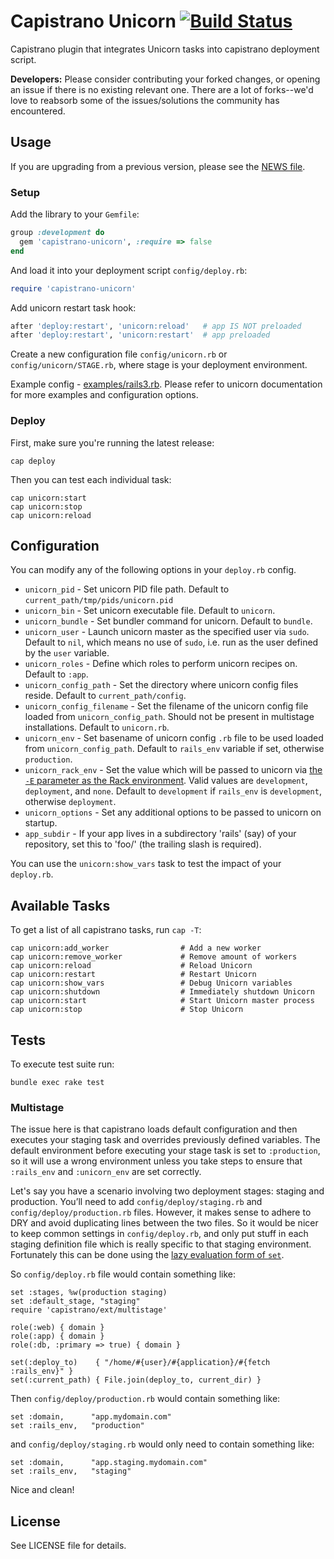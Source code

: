# Capistrano Unicorn [![Build Status](https://travis-ci.org/sosedoff/capistrano-unicorn.png?branch=master)](https://travis-ci.org/sosedoff/capistrano-unicorn)

Capistrano plugin that integrates Unicorn tasks into capistrano deployment script.

**Developers:** Please consider contributing your forked changes, or opening an issue if there is no existing relevant one.
There are a lot of forks--we'd love to reabsorb some of the issues/solutions the community has encountered.

## Usage

If you are upgrading from a previous version, please see the [NEWS file](NEWS.md).

### Setup

Add the library to your `Gemfile`:

```ruby
group :development do
  gem 'capistrano-unicorn', :require => false
end
```

And load it into your deployment script `config/deploy.rb`:

```ruby
require 'capistrano-unicorn'
```

Add unicorn restart task hook:

```ruby
after 'deploy:restart', 'unicorn:reload'   # app IS NOT preloaded
after 'deploy:restart', 'unicorn:restart'  # app preloaded
```

Create a new configuration file `config/unicorn.rb` or `config/unicorn/STAGE.rb`, where stage is your deployment environment.

Example config - [examples/rails3.rb](https://github.com/sosedoff/capistrano-unicorn/blob/master/examples/rails3.rb). Please refer to unicorn documentation for more examples and configuration options.

### Deploy

First, make sure you're running the latest release:

```
cap deploy
```

Then you can test each individual task:

```
cap unicorn:start
cap unicorn:stop
cap unicorn:reload
```

## Configuration

You can modify any of the following options in your `deploy.rb` config.

- `unicorn_pid`             - Set unicorn PID file path. Default to `current_path/tmp/pids/unicorn.pid`
- `unicorn_bin`             - Set unicorn executable file. Default to `unicorn`.
- `unicorn_bundle`          - Set bundler command for unicorn. Default to `bundle`.
- `unicorn_user`            - Launch unicorn master as the specified user via `sudo`. Default to `nil`, which means no use of `sudo`, i.e. run as the user defined by the `user` variable.
- `unicorn_roles`           - Define which roles to perform unicorn recipes on. Default to `:app`.
- `unicorn_config_path`     - Set the directory where unicorn config files reside. Default to `current_path/config`.
- `unicorn_config_filename` - Set the filename of the unicorn config file loaded from `unicorn_config_path`. Should not be present in multistage installations. Default to `unicorn.rb`.
- `unicorn_env`             - Set basename of unicorn config `.rb` file to be used loaded from `unicorn_config_path`. Default to `rails_env` variable if set, otherwise `production`.
- `unicorn_rack_env`        - Set the value which will be passed to unicorn via [the `-E` parameter as the Rack environment](http://unicorn.bogomips.org/unicorn_1.html). Valid values are `development`, `deployment`, and `none`. Default to `development` if `rails_env` is `development`, otherwise `deployment`.
- `unicorn_options`         - Set any additional options to be passed to unicorn on startup.
- `app_subdir`              - If your app lives in a subdirectory 'rails' (say) of your repository, set this to 'foo/' (the trailing slash is required).

You can use the `unicorn:show_vars` task to test the impact of your
`deploy.rb`.

## Available Tasks

To get a list of all capistrano tasks, run `cap -T`:

```
cap unicorn:add_worker                # Add a new worker
cap unicorn:remove_worker             # Remove amount of workers
cap unicorn:reload                    # Reload Unicorn
cap unicorn:restart                   # Restart Unicorn
cap unicorn:show_vars                 # Debug Unicorn variables
cap unicorn:shutdown                  # Immediately shutdown Unicorn
cap unicorn:start                     # Start Unicorn master process
cap unicorn:stop                      # Stop Unicorn
```

## Tests

To execute test suite run:

```
bundle exec rake test
```

### Multistage

The issue here is that capistrano loads default configuration and then
executes your staging task and overrides previously defined
variables. The default environment before executing your stage task is
set to `:production`, so it will use a wrong environment unless you
take steps to ensure that `:rails_env` and `:unicorn_env` are
set correctly.

Let's say you have a scenario involving two deployment stages: staging
and production.  You’ll need to add `config/deploy/staging.rb` and
`config/deploy/production.rb` files.  However, it makes sense to
adhere to DRY and avoid duplicating lines between the two files.  So
it would be nicer to keep common settings in `config/deploy.rb`, and
only put stuff in each staging definition file which is really
specific to that staging environment.  Fortunately this can be done
using the [lazy evaluation form of `set`](https://github.com/capistrano/capistrano/wiki/2.x-DSL-Configuration-Variables-Set).

So `config/deploy.rb` file would contain something like:

    set :stages, %w(production staging)
    set :default_stage, "staging"
    require 'capistrano/ext/multistage'

    role(:web) { domain }
    role(:app) { domain }
    role(:db, :primary => true) { domain }

    set(:deploy_to)    { "/home/#{user}/#{application}/#{fetch :rails_env}" }
    set(:current_path) { File.join(deploy_to, current_dir) }

Then `config/deploy/production.rb` would contain something like:

    set :domain,      "app.mydomain.com"
    set :rails_env,   "production"

and `config/deploy/staging.rb` would only need to contain something like:

    set :domain,      "app.staging.mydomain.com"
    set :rails_env,   "staging"

Nice and clean!

## License

See LICENSE file for details.
